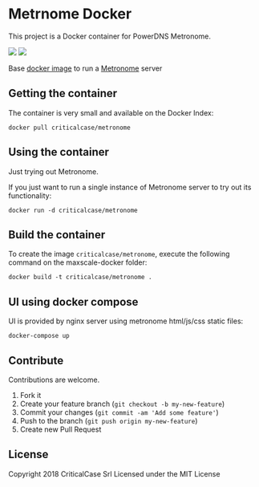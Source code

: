 Metrnome Docker
===============

This project is a Docker container for PowerDNS Metronome. 

[![](https://images.microbadger.com/badges/image/criticalcase/metronome.svg)](https://microbadger.com/images/criticalcase/metronome "Get your own image badge on microbadger.com") [![](https://images.microbadger.com/badges/version/criticalcase/metronome.svg)](https://microbadger.com/images/criticalcase/metronome "Get your own version badge on microbadger.com")

Base [docker image](http://www.docker.io) to run a [Metronome](https://github.com/ahupowerdns/metronome) server

Getting the container
---------------------

The container is very small and available on the Docker Index:

    docker pull criticalcase/metronome

Using the container
-------------------

Just trying out Metronome.

If you just want to run a single instance of Metronome server to try out its functionality:

    docker run -d criticalcase/metronome

Build the container
-------------------

To create the image `criticalcase/metronome`, execute the following command on the maxscale-docker folder:

    docker build -t criticalcase/metronome .

UI using docker compose
-----------------------

UI is provided by nginx server using metronome html/js/css static files:

    docker-compose up

Contribute
----------

Contributions are welcome.

1. Fork it
2. Create your feature branch (`git checkout -b my-new-feature`)
3. Commit your changes (`git commit -am 'Add some feature'`)
4. Push to the branch (`git push origin my-new-feature`)
5. Create new Pull Request

License
-------

Copyright 2018 CriticalCase Srl
Licensed under the MIT License
